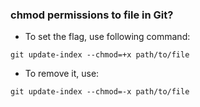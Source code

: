 ### chmod permissions to file in Git?

- To set the flag, use following command:
```
git update-index --chmod=+x path/to/file
```

- To remove it, use:
```
git update-index --chmod=-x path/to/file
```
